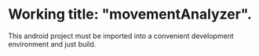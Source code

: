 # Working title: "movementAnalyzer".


This android project must be imported into a convenient development environment and just build.


